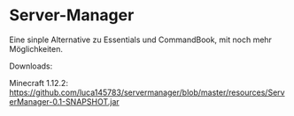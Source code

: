 # Server-Manager

Eine sinple Alternative zu Essentials und CommandBook, mit noch mehr Möglichkeiten.

Downloads:

Minecraft 1.12.2:
https://github.com/luca145783/servermanager/blob/master/resources/ServerManager-0.1-SNAPSHOT.jar
